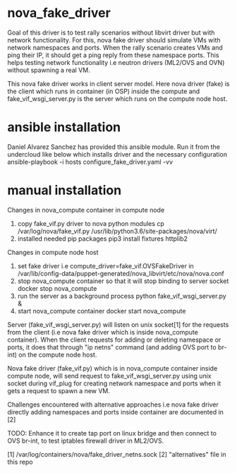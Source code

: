 # nova_fake_driver

Goal of this driver is to test rally scenarios without libvirt driver but
with network functionality. For this, nova fake driver should simulate VMs
with network namespaces and ports. When the rally scenario creates VMs and
ping their IP, it should get a ping reply from these namespace ports.
This helps testing network functionality i.e neutron drivers (ML2/OVS and OVN)
without spawning a real VM.

This nova fake driver works in client server model. Here nova driver (fake) is
the client which runs in container (in OSP) inside the compute and
fake_vif_wsgi_server.py is the server which runs on the compute node host.

# ansible installation
Daniel Alvarez Sanchez has provided this ansible module. Run it from the
undercloud like below which installs driver and the necessary configuration
ansible-playbook -i hosts configure_fake_driver.yaml -vv 

# manual installation
Changes in nova_compute container in compute node
1) copy fake_vif.py driver to nova python modules
   cp /var/log/nova/fake_vif.py /usr/lib/python3.6/site-packages/nova/virt/
2) installed needed pip packages
   pip3 install fixtures httplib2

Changes in compute node host
1) set fake driver i.e
   compute_driver=fake_vif.OVSFakeDriver
   in /var/lib/config-data/puppet-generated/nova_libvirt/etc/nova/nova.conf
2) stop nova_compute container so that it will stop binding to server socket
   docker stop nova_compute
2) run the server as a background process
   python fake_vif_wsgi_server.py & 
3) start nova_compute container
   docker start nova_compute 

Server (fake_vif_wsgi_server.py) will listen on unix socket[1] for the requests
from the client (i.e nova fake driver which is inside nova_compute container).
When the client requests for adding or deleting namespace or ports,
it does that through "ip netns" command (and adding OVS port to br-int)
on the compute node host. 

Nova fake driver (fake_vif.py) which is in nova_compute container inside compute node,
will send request to fake_vif_wsgi_server.py using unix socket during vif_plug
for creating network namespace and ports when it gets a request to spawn a new VM.

Challenges encountered with alternative approaches i.e nova fake driver
directly adding namespaces and ports inside container are documented in [2]

TODO: Enhance it to create tap port on linux bridge and then connect to OVS br-int,
to test iptables firewall driver in ML2/OVS.

[1] /var/log/containers/nova/fake_driver_netns.sock 
[2] "alternatives" file in this repo
